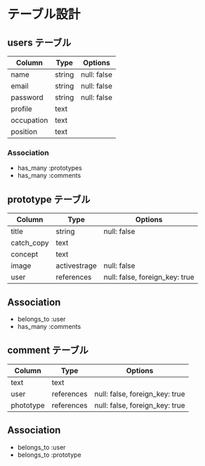 # テーブル設計

## users テーブル

| Column     | Type   | Options     |
| --------   | ------ | ----------- |
| name       | string | null: false |
| email      | string | null: false |
| password   | string | null: false |
| profile    | text   |             |
| occupation | text   |             |
| position   | text   |             |

### Association
- has_many :prototypes
- has_many :comments



## prototype テーブル

| Column     | Type         | Options                        |
| --------   | ------       | -----------                    |
| title      | string       | null: false                    |
| catch_copy | text         |                                |
| concept    | text         |                                |
| image      | activestrage | null: false                    |
| user       | references   | null: false, foreign_key: true |

## Association
- belongs_to :user
- has_many :comments



## comment テーブル

| Column    | Type       | Options                        |
| -------   | ---------- | ------------------------------ |
| text      | text       |                                |
| user      | references | null: false, foreign_key: true |
| phototype | references | null: false, foreign_key: true |

## Association
- belongs_to :user
- belongs_to :prototype